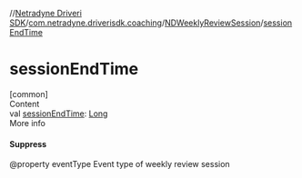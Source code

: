 //[Netradyne Driveri SDK](../../index.md)/[com.netradyne.driverisdk.coaching](../index.md)/[NDWeeklyReviewSession](index.md)/[sessionEndTime](session-end-time.md)



# sessionEndTime  
[common]  
Content  
val [sessionEndTime](session-end-time.md): [Long](https://kotlinlang.org/api/latest/jvm/stdlib/kotlin/-long/index.html)  
More info  


#### Suppress  


@property eventType Event type of weekly review session

  



